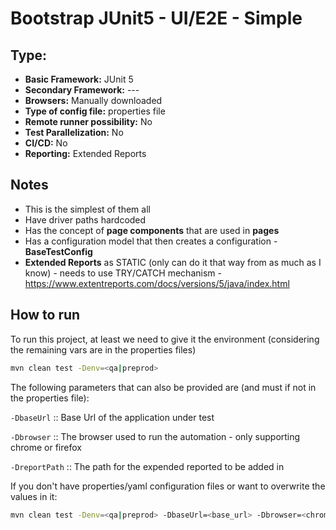 # Bootstrap JUnit5 - UI/E2E - Simple

## Type:

- **Basic Framework:** JUnit 5
- **Secondary Framework:** ---
- **Browsers:** Manually downloaded
- **Type of config file:** properties file
- **Remote runner possibility:** No
- **Test Parallelization:** No
- **CI/CD:** No
- **Reporting:** Extended Reports

## Notes

- This is the simplest of them all
- Have driver paths hardcoded
- Has the concept of **page components** that are used in **pages**
- Has a configuration model that then creates a configuration - **BaseTestConfig**
- **Extended Reports** as STATIC (only can do it that way from as much as I know) - needs to use TRY/CATCH mechanism - https://www.extentreports.com/docs/versions/5/java/index.html

## How to run

To run this project, at least we need to give it the environment (considering the remaining vars are in the properties files)

```sh
mvn clean test -Denv=<qa|preprod>
```

The following parameters that can also be provided are (and must if not in the properties file):

`-DbaseUrl`     :: Base Url of the application under test

`-Dbrowser`     :: The browser used to run the automation - only supporting chrome or firefox

`-DreportPath`  :: The path for the expended reported to be added in

If you don't have properties/yaml configuration files or want to overwrite the values in it:

```sh
mvn clean test -Denv=<qa|preprod> -DbaseUrl=<base_url> -Dbrowser=<chrome|firefox> -DreportPath=<report_path>
```
